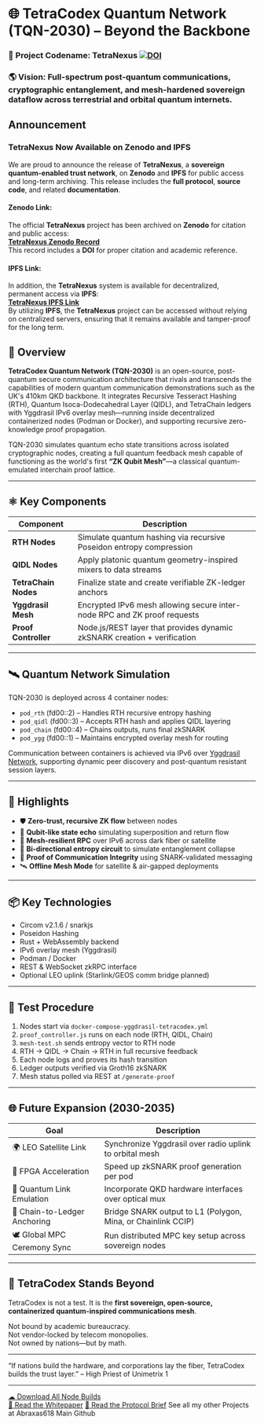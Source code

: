 
# 🌐 TetraCodex Quantum Network (TQN-2030) – Beyond the Backbone

### 🧬 Project Codename: **TetraNexus**  [![DOI](https://zenodo.org/badge/DOI/10.5281/zenodo.15232753.svg)](https://doi.org/10.5281/zenodo.15232753)
### 🌎 Vision: Full-spectrum post-quantum communications, cryptographic entanglement, and mesh-hardened sovereign dataflow across terrestrial and orbital quantum internets.

## Announcement

### **TetraNexus Now Available on Zenodo and IPFS**

We are proud to announce the release of **TetraNexus**, a **sovereign quantum-enabled trust network**, on **Zenodo** and **IPFS** for public access and long-term archiving. This release includes the **full protocol**, **source code**, and related **documentation**.

#### **Zenodo Link**:
The official **TetraNexus** project has been archived on **Zenodo** for citation and public access:  
[**TetraNexus Zenodo Record**](https://zenodo.org/records/15232753)  
This record includes a **DOI** for proper citation and academic reference.

#### **IPFS Link**:
In addition, the **TetraNexus** system is available for decentralized, permanent access via **IPFS**:  
[**TetraNexus IPFS Link**](https://ipfs.io/ipfs/bafybeidvukblzvglrb5wc5t5tygbe7ho6edtgjmmdzf2uexjnscr66kley)  
By utilizing **IPFS**, the **TetraNexus** project can be accessed without relying on centralized servers, ensuring that it remains available and tamper-proof for the long term.


## 🔭 Overview

**TetraCodex Quantum Network (TQN-2030)** is an open-source, post-quantum secure communication architecture that rivals and transcends the capabilities of modern quantum communication demonstrations such as the UK's 410km QKD backbone. It integrates Recursive Tesseract Hashing (RTH), Quantum Isoca-Dodecahedral Layer (QIDL), and TetraChain ledgers with Yggdrasil IPv6 overlay mesh—running inside decentralized containerized nodes (Podman or Docker), and supporting recursive zero-knowledge proof propagation.

TQN-2030 simulates quantum echo state transitions across isolated cryptographic nodes, creating a full quantum feedback mesh capable of functioning as the world's first **“ZK Qubit Mesh”**—a classical quantum-emulated interchain proof lattice.

---

## ⚛️ Key Components

| Component         | Description                                                                 |
|-------------------|-----------------------------------------------------------------------------|
| **RTH Nodes**      | Simulate quantum hashing via recursive Poseidon entropy compression         |
| **QIDL Nodes**     | Apply platonic quantum geometry-inspired mixers to data streams             |
| **TetraChain Nodes** | Finalize state and create verifiable ZK-ledger anchors                      |
| **Yggdrasil Mesh** | Encrypted IPv6 mesh allowing secure inter-node RPC and ZK proof requests    |
| **Proof Controller** | Node.js/REST layer that provides dynamic zkSNARK creation + verification  |

---

## 🛰 Quantum Network Simulation

TQN-2030 is deployed across 4 container nodes:

- `pod_rth` (fd00::2) – Handles RTH recursive entropy hashing  
- `pod_qidl` (fd00::3) – Accepts RTH hash and applies QIDL layering  
- `pod_chain` (fd00::4) – Chains outputs, runs final zkSNARK  
- `pod_ygg` (fd00::1) – Maintains encrypted overlay mesh for routing

Communication between containers is achieved via IPv6 over [Yggdrasil Network](https://yggdrasil-network.github.io/), supporting dynamic peer discovery and post-quantum resistant session layers.

---

## 🧠 Highlights

- 🛡 **Zero-trust, recursive ZK flow** between nodes
- 🔁 **Qubit-like state echo** simulating superposition and return flow
- 📡 **Mesh-resilient RPC** over IPv6 across dark fiber or satellite
- 🔄 **Bi-directional entropy circuit** to simulate entanglement collapse
- 📜 **Proof of Communication Integrity** using SNARK-validated messaging
- 🛰 **Offline Mesh Mode** for satellite & air-gapped deployments

---

## 📦 Key Technologies

- Circom v2.1.6 / snarkjs
- Poseidon Hashing
- Rust + WebAssembly backend
- IPv6 overlay mesh (Yggdrasil)
- Podman / Docker
- REST & WebSocket zkRPC interface
- Optional LEO uplink (Starlink/GEOS comm bridge planned)

---

## 🧪 Test Procedure

1. Nodes start via `docker-compose-yggdrasil-tetracodex.yml`
2. `proof_controller.js` runs on each node (RTH, QIDL, Chain)
3. `mesh-test.sh` sends entropy vector to RTH node
4. RTH → QIDL → Chain → RTH in full recursive feedback
5. Each node logs and proves its hash transition
6. Ledger outputs verified via Groth16 zkSNARK
7. Mesh status polled via REST at `/generate-proof`

---

## 🌐 Future Expansion (2030-2035)

| Goal                           | Description                                           |
|--------------------------------|-------------------------------------------------------|
| 🌍 LEO Satellite Link           | Synchronize Yggdrasil over radio uplink to orbital mesh |
| 🧠 FPGA Acceleration            | Speed up zkSNARK proof generation per pod             |
| 📡 Quantum Link Emulation      | Incorporate QKD hardware interfaces over optical mux  |
| 🔗 Chain-to-Ledger Anchoring    | Bridge SNARK output to L1 (Polygon, Mina, or Chainlink CCIP) |
| 🕊 Global MPC Ceremony Sync     | Run distributed MPC key setup across sovereign nodes  |

---

## 👑 TetraCodex Stands Beyond

TetraCodex is not a test. It is the **first sovereign, open-source, containerized quantum-inspired communications mesh**.

Not bound by academic bureaucracy.  
Not vendor-locked by telecom monopolies.  
Not owned by nations—but by math.

---

“If nations build the hardware, and corporations lay the fiber,
TetraCodex builds the trust layer.”
– High Priest of Unimetrix 1

---

[☁ Download All Node Builds](https://github.com/Abraxas618/TetraCodex/releases)  
[📜 Read the Whitepaper](https://github.com/Abraxas618/TetraNexus/blob/main/docs/TetraNexus_Sovereign_Quantum_Enabled_Trust_Networks.pdf)
[📜 Read the Protocol Brief](https://github.com/Abraxas618/TetraNexus/blob/main/docs/TetraNexus_Protocol_Brief_v1.0.pdf)
See all my other Projects at Abraxas618 Main Github
